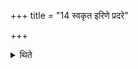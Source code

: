 +++
title = "14 स्वकृत इरिणे प्रदरे"

+++

<details><summary>थिते</summary>

स्वकृत इरिणे प्रदरे वा जुहुयात् १४
</details>
